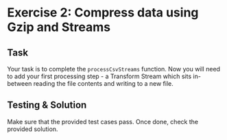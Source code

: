 # Exercise 2: Compress data using Gzip and Streams

## Task

Your task is to complete the `processCsvStreams` function. Now you will need to add your first processing step - a Transform Stream which sits in-between reading the file contents and writing to a new file.

## Testing & Solution

Make sure that the provided test cases pass. Once done, check the provided solution.

